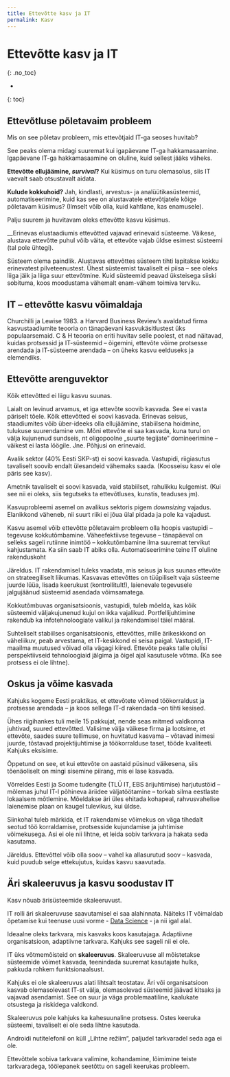 ```yaml
---
title: Ettevõtte kasv ja IT
permalink: Kasv
---
```


# Ettevõtte kasv ja IT
{: .no_toc}

-
{: toc}

## Ettevõtluse põletavaim probleem

<p class='lead'>Mis on see põletav probleem, mis ettevõtjaid IT-ga seoses huvitab?</p>

See peaks olema midagi suuremat kui igapäevane IT-ga hakkamasaamine. Igapäevane IT-ga hakkamasaamine on oluline, kuid sellest jääks väheks.

__Ettevõtte ellujäämine, _survival_?__ Kui küsimus on turu olemasolus, siis IT vaevalt saab otsustavalt aidata.

__Kulude kokkuhoid?__ Jah, kindlasti, arvestus- ja analüütikasüsteemid, automatiseerimine, kuid kas see on alustavatele ettevõtjatele kõige põletavam küsimus? (Ilmselt võib olla, kuid kahtlane, kas enamusele).

Palju suurem ja huvitavam oleks ettevõtte kasvu küsimus.

__Erinevas elustaadiumis ettevõtted vajavad erinevaid süsteeme. Väikese, alustava ettevõtte puhul võib väita, et ettevõte vajab üldse esimest süsteemi (tal pole ühtegi).

Süsteem olema paindlik. Alustavas ettevõttes süsteem tihti lapitakse kokku erinevatest pilveteenustest. Ühest süsteemist tavaliselt ei piisa – see oleks liiga jäik ja liiga suur ettevõtmine. Kuid süsteemid peavad üksteisega siiski sobituma, koos moodustama vähemalt enam-vähem toimiva terviku.

## IT – ettevõtte kasvu võimaldaja

Churchilli ja Lewise 1983. a Harvard Business Review’s avaldatud firma kasvustaadiumite teooria on tänapäevani kasvukäsitlustest üks populaarsemaid. C & H teooria on eriti huvitav selle poolest, et nad näitavad, kuidas protsessid ja IT-süsteemid – õigemini, ettevõte võime protsesse arendada ja IT-süsteeme arendada – on üheks kasvu eelduseks ja elemendiks.

## Ettevõtte arenguvektor

Kõik ettevõtted ei liigu kasvu suunas.

Laialt on levinud arvamus, et iga ettevõte soovib kasvada. See ei vasta päriselt tõele. Kõik ettevõtted ei soovi kasvada. Erinevas seisus,  staadiumites võib über-ideeks olla ellujäämine, stabiilsena hoidmine, tulukuse suurendamine vm. Mõni ettevõte ei saa kasvada, kuna turul on välja kujunenud sundseis, nt oligopoolne „suurte tegijate“ domineerimine – väikest ei lasta löögile. Jne. Põhjusi on erinevaid.

Avalik sektor (40% Eesti SKP-st) ei soovi kasvada. Vastupidi, riigiasutus tavaliselt soovib endalt ülesandeid vähemaks saada. (Koosseisu kasv ei ole päris see kasv).

Ametnik tavaliselt ei soovi kasvada, vaid stabiilset, rahulikku kulgemist. (Kui see nii ei oleks, siis tegutseks ta ettevõtluses, kunstis, teaduses jm).

Kasvuprobleemi asemel on avalikus sektoris pigem _downsizing_ vajadus. Elanikkond väheneb, nii suurt riiki ei jõua ülal pidada ja pole ka vajadust.

Kasvu asemel võib ettevõtte põletavaim probleem olla hoopis vastupidi – tegevuse kokkutõmbamine. Väheefektiivse tegevuse – tänapäeval on selleks sageli rutiinne inimtöö – kokkutõmbamine ilma suuremat tervikut kahjustamata. Ka siin saab IT abiks olla. Automatiseerimine teine IT oluline rakenduskoht

Järeldus. IT rakendamisel tuleks vaadata, mis seisus ja kus suunas ettevõte on strateegiliselt liikumas. Kasvavas ettevõttes on tüüpiliselt vaja süsteeme juurde lüüa, lisada keerukust (kontrollitult!), laienevale tegevusele jalgujäänud süsteemid asendada võimsamatega.

Kokkutõmbuvas organisatsioonis, vastupidi, tuleb mõelda, kas kõik süsteemid väljakujunenud kujul on ikka vajalikud. Portfellijuhtimine rakendub ka infotehnoloogiate valikul ja rakendamisel täiel määral.

Suhteliselt stabiilses organisatsioonis, ettevõttes, mille ärikeskkond on väheliikuv, peab arvestama, et IT-keskkond ei seisa paigal. Vastupidi, IT-maailma muutused võivad olla vägagi kiired. Ettevõte peaks talle olulisi perspektiivseid tehnoloogiaid jälgima ja õigel ajal kasutusele võtma. (Ka see protsess ei ole lihtne).

## Oskus ja võime kasvada

Kahjuks kogeme Eesti praktikas, et ettevõtete võimed töökorraldust ja protsesse arendada – ja koos sellega IT-d rakendada –on tihti kesised.

Ühes riigihankes tuli meile 15 pakkujat, nende seas mitmed valdkonna juhtivad, suured ettevõtted. Valisime välja väikese firma ja lootsime, et ettevõte, saades suure tellimuse, on huvitatud kasvama – võtavad inimesi juurde, tõstavad projektijuhtimise ja töökorralduse taset, tööde kvaliteeti. Kahjuks eksisime.

Õppetund on see, et kui ettevõte on aastaid püsinud väikesena, siis tõenäoliselt on mingi sisemine piirang, mis ei lase kasvada.

Võrreldes Eesti ja Soome tudengite (TLÜ IT, EBS ärijuhtimise) harjutustöid – mõlemas juhul IT-l põhineva äriidee väljatöötamine – torkab silma eestlaste lokaalsem mõtlemine. Mõeldakse äri üles ehitada kohapeal, rahvusvahelise laienemise plaan on kaugel tulevikus, kui üldse.

Siinkohal tuleb märkida, et IT rakendamise võimekus on väga tihedalt seotud töö korraldamise, protsesside kujundamise ja juhtimise võimekusega. Asi ei ole nii lihtne, et leida sobiv tarkvara ja hakata seda kasutama.

Järeldus. Ettevõttel võib olla soov – vahel ka allasurutud soov – kasvada, kuid puudub selge ettekujutus, kuidas kasvu saavutada.

## Äri skaleeruvus ja kasvu soodustav IT

Kasv nõuab ärisüsteemide skaleeruvust.

IT rolli äri skaleeruvuse saavutamisel ei saa alahinnata. Näiteks IT võimaldab õpetamise kui teenuse uusi vorme - [Data Science](https://www.springboard.com/workshops/data-science-career-track/) - ja nii igal alal.

Ideaalne oleks tarkvara, mis kasvaks koos kasutajaga. Adaptiivne organisatsioon, adaptiivne tarkvara. Kahjuks see sageli nii ei ole.

IT üks võtmemõisteid on __skaleeruvus__. Skaleeruvuse all mõistetakse süsteemide võimet kasvada, teenindada suuremat kasutajate hulka, pakkuda rohkem funktsionaalsust.

Kahjuks ei ole skaleeruvus alati lihtsalt teostatav. Äri või organisatsioon kasvab olemasolevast IT-st välja, olemasolevad süsteemid jäävad kitsaks ja vajavad asendamist. See on suur ja väga problemaatiline, kaalukate otsustega ja riskidega valdkond.

Skaleeruvus pole kahjuks ka kahesuunaline protsess. Ostes keeruka süsteemi, tavaliselt ei ole seda lihtne kasutada.

Androidi nutitelefonil on küll „Lihtne režiim“, paljudel tarkvaradel seda aga ei ole.

Ettevõttele sobiva tarkvara valimine, kohandamine, lõimimine teiste tarkvaradega, töölepanek seetõttu on sageli keerukas probleem.


